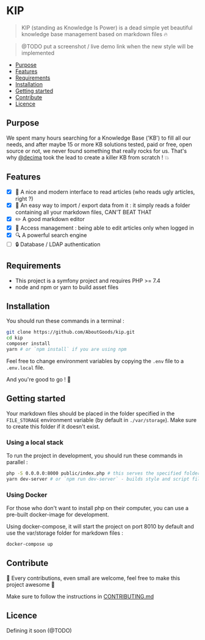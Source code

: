 # KIP

> KIP (standing as Knowledge Is Power) is a dead simple yet beautiful knowledge base management based on markdown files :fire:

> @TODO put a screenshot / live demo link when the new style will be implemented

- [Purpose](#purpose)
- [Features](#features)
- [Requirements](#requirements)
- [Installation](#installation)
- [Getting started](#getting-started)
- [Contribute](#contribute)
- [Licence](#licence)

## Purpose 

We spent many hours searching for a Knowledge Base ('KB') to fill all our needs, and after maybe 15 or more KB solutions tested, 
paid or free, open source or not, we never found something that really rocks for us. 
That's why [@decima](https://github.com/decima) took the lead to create a killer KB from scratch ! :boom:

## Features

- [x] :eyes: A nice and modern interface to read articles (who reads ugly articles, right ?)
- [x] :open_file_folder: An easy way to import / export data from it : it simply reads a folder containing all your markdown files, CAN'T BEAT THAT
- [x] :pencil2: A good markdown editor
- [x] :no_good: Access management : being able to edit articles only when logged in
- [x] :mag: A powerful search engine
- [ ] :lock: Database / LDAP authentication

## Requirements

- This project is a symfony project and requires PHP >= 7.4
- node and npm or yarn to build asset files

## Installation

You should run these commands in a terminal :
```bash
git clone https://github.com/AboutGoods/kip.git
cd kip
composer install
yarn # or `npm install` if you are using npm 
```

Feel free to change environment variables by copying the `.env` file to a `.env.local` file.

And you're good to go ! :tada:

## Getting started

Your markdown files should be placed in the folder specified in the `FILE_STORAGE` environment variable (by default in `./var/storage`).
Make sure to create this folder if it doesn't exist.

### Using a local stack

To run the project in development, you should run these commands in parallel :
```bash
php -S 0.0.0.0:8000 public/index.php # this serves the specified folder as the root of the KB
yarn dev-server # or `npm run dev-server` - builds style and script files to the `public` folder
```

### Using Docker

For those who don't want to install php on their computer, you can use a pre-built docker-image for development.

Using docker-compose, it will start the project on port 8010 by default and use the var/storage folder for markdown files :
```bash
docker-compose up
```

## Contribute

:raised_hands: Every contributions, even small are welcome, feel free to make this project awesome :dizzy:

Make sure to follow the instructions in [CONTRIBUTING.md](./CONTRIBUTING.md)

## Licence

Defining it soon (@TODO)
